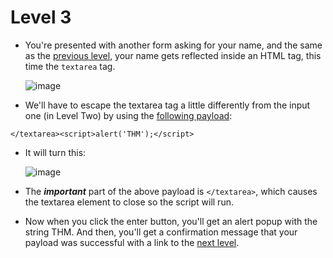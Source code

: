 # Level 3

- You're presented with another form asking for your name, and the same as the [previous level](https://github.com/ShubhamJagtap2000/Cross-site-Scripting/tree/main/11%20-%20Perfecting%20Your%20Payload/Level%202), your name gets reflected inside an HTML tag, this time the `textarea` tag.

  ![image](https://user-images.githubusercontent.com/63872951/186448943-3c4caf0d-9fd1-4ae4-b668-5082fc71302a.png)

- We'll have to escape the textarea tag a little differently from the input one (in Level Two) by using the [following payload](https://github.com/ShubhamJagtap2000/Cross-site-Scripting/blob/main/11%20-%20Perfecting%20Your%20Payload/Payload%20List/Level3.js): 

```
</textarea><script>alert('THM');</script>
```

- It will turn this:

  ![image](https://user-images.githubusercontent.com/63872951/186449399-2017b8e3-2e8c-4328-911a-4402026a9c46.png)

- The ***important*** part of the above payload is `</textarea>`, which causes the textarea element to close so the script will run.

- Now when you click the enter button, you'll get an alert popup with the string THM. And then, you'll get a confirmation message that your payload was successful with a link to the [next level](https://github.com/ShubhamJagtap2000/Cross-site-Scripting/tree/main/11%20-%20Perfecting%20Your%20Payload/Level%204).

